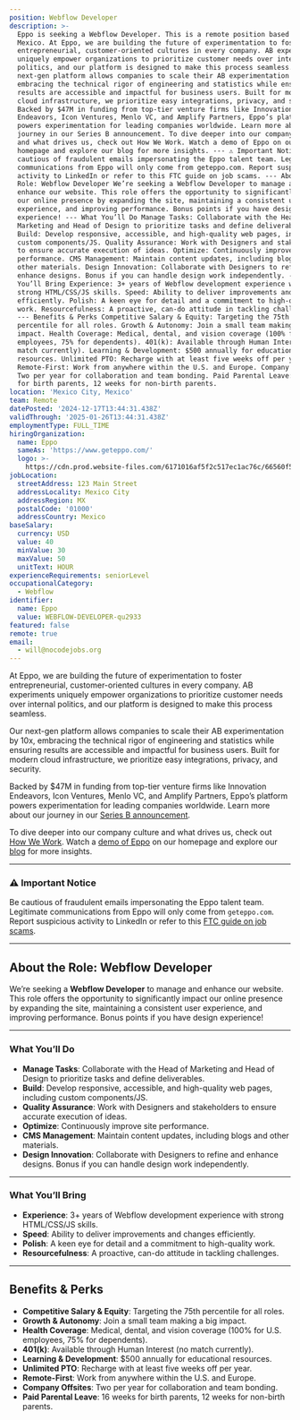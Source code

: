 ```yaml
---
position: Webflow Developer
description: >-
  Eppo is seeking a Webflow Developer. This is a remote position based in
  Mexico. At Eppo, we are building the future of experimentation to foster
  entrepreneurial, customer-oriented cultures in every company. AB experiments
  uniquely empower organizations to prioritize customer needs over internal
  politics, and our platform is designed to make this process seamless. Our
  next-gen platform allows companies to scale their AB experimentation by 10x,
  embracing the technical rigor of engineering and statistics while ensuring
  results are accessible and impactful for business users. Built for modern
  cloud infrastructure, we prioritize easy integrations, privacy, and security.
  Backed by $47M in funding from top-tier venture firms like Innovation
  Endeavors, Icon Ventures, Menlo VC, and Amplify Partners, Eppo’s platform
  powers experimentation for leading companies worldwide. Learn more about our
  journey in our Series B announcement. To dive deeper into our company culture
  and what drives us, check out How We Work. Watch a demo of Eppo on our
  homepage and explore our blog for more insights. --- ⚠️ Important Notice Be
  cautious of fraudulent emails impersonating the Eppo talent team. Legitimate
  communications from Eppo will only come from geteppo.com. Report suspicious
  activity to LinkedIn or refer to this FTC guide on job scams. --- About the
  Role: Webflow Developer We’re seeking a Webflow Developer to manage and
  enhance our website. This role offers the opportunity to significantly impact
  our online presence by expanding the site, maintaining a consistent user
  experience, and improving performance. Bonus points if you have design
  experience! --- What You’ll Do Manage Tasks: Collaborate with the Head of
  Marketing and Head of Design to prioritize tasks and define deliverables.
  Build: Develop responsive, accessible, and high-quality web pages, including
  custom components/JS. Quality Assurance: Work with Designers and stakeholders
  to ensure accurate execution of ideas. Optimize: Continuously improve site
  performance. CMS Management: Maintain content updates, including blogs and
  other materials. Design Innovation: Collaborate with Designers to refine and
  enhance designs. Bonus if you can handle design work independently. --- What
  You’ll Bring Experience: 3+ years of Webflow development experience with
  strong HTML/CSS/JS skills. Speed: Ability to deliver improvements and changes
  efficiently. Polish: A keen eye for detail and a commitment to high-quality
  work. Resourcefulness: A proactive, can-do attitude in tackling challenges.
  --- Benefits & Perks Competitive Salary & Equity: Targeting the 75th
  percentile for all roles. Growth & Autonomy: Join a small team making a big
  impact. Health Coverage: Medical, dental, and vision coverage (100% for U.S.
  employees, 75% for dependents). 401(k): Available through Human Interest (no
  match currently). Learning & Development: $500 annually for educational
  resources. Unlimited PTO: Recharge with at least five weeks off per year.
  Remote-First: Work from anywhere within the U.S. and Europe. Company Offsites:
  Two per year for collaboration and team bonding. Paid Parental Leave: 16 weeks
  for birth parents, 12 weeks for non-birth parents.
location: 'Mexico City, Mexico'
team: Remote
datePosted: '2024-12-17T13:44:31.438Z'
validThrough: '2025-01-26T13:44:31.438Z'
employmentType: FULL_TIME
hiringOrganization:
  name: Eppo
  sameAs: 'https://www.geteppo.com/'
  logo: >-
    https://cdn.prod.website-files.com/6171016af5f2c517ec1ac76c/66560f5252e5a5a68f9c0d29_eppo-logo.svg
jobLocation:
  streetAddress: 123 Main Street
  addressLocality: Mexico City
  addressRegion: MX
  postalCode: '01000'
  addressCountry: Mexico
baseSalary:
  currency: USD
  value: 40
  minValue: 30
  maxValue: 50
  unitText: HOUR
experienceRequirements: seniorLevel
occupationalCategory:
  - Webflow
identifier:
  name: Eppo
  value: WEBFLOW-DEVELOPER-qu2933
featured: false
remote: true
email:
  - will@nocodejobs.org
---
```



At Eppo, we are building the future of experimentation to foster entrepreneurial, customer-oriented cultures in every company. AB experiments uniquely empower organizations to prioritize customer needs over internal politics, and our platform is designed to make this process seamless.  

Our next-gen platform allows companies to scale their AB experimentation by 10x, embracing the technical rigor of engineering and statistics while ensuring results are accessible and impactful for business users. Built for modern cloud infrastructure, we prioritize easy integrations, privacy, and security.  

Backed by $47M in funding from top-tier venture firms like Innovation Endeavors, Icon Ventures, Menlo VC, and Amplify Partners, Eppo’s platform powers experimentation for leading companies worldwide. Learn more about our journey in our [Series B announcement](#).  

To dive deeper into our company culture and what drives us, check out [How We Work](#). Watch a [demo of Eppo](#) on our homepage and explore our [blog](#) for more insights.  

---

### ⚠️ **Important Notice**  
Be cautious of fraudulent emails impersonating the Eppo talent team. Legitimate communications from Eppo will only come from `geteppo.com`. Report suspicious activity to LinkedIn or refer to this [FTC guide on job scams](https://consumer.ftc.gov/consumer-alerts/2023/08/scammers-impersonate-well-known-companies-recruit-fake-jobs-linkedin-and-other-job-platforms).  

---

## About the Role: Webflow Developer  

We’re seeking a **Webflow Developer** to manage and enhance our website. This role offers the opportunity to significantly impact our online presence by expanding the site, maintaining a consistent user experience, and improving performance. Bonus points if you have design experience!  

---

### What You’ll Do  

- **Manage Tasks**: Collaborate with the Head of Marketing and Head of Design to prioritize tasks and define deliverables.  
- **Build**: Develop responsive, accessible, and high-quality web pages, including custom components/JS.  
- **Quality Assurance**: Work with Designers and stakeholders to ensure accurate execution of ideas.  
- **Optimize**: Continuously improve site performance.  
- **CMS Management**: Maintain content updates, including blogs and other materials.  
- **Design Innovation**: Collaborate with Designers to refine and enhance designs. Bonus if you can handle design work independently.  

---

### What You’ll Bring  

- **Experience**: 3+ years of Webflow development experience with strong HTML/CSS/JS skills.  
- **Speed**: Ability to deliver improvements and changes efficiently.  
- **Polish**: A keen eye for detail and a commitment to high-quality work.  
- **Resourcefulness**: A proactive, can-do attitude in tackling challenges.  

---

## Benefits & Perks  

- **Competitive Salary & Equity**: Targeting the 75th percentile for all roles.  
- **Growth & Autonomy**: Join a small team making a big impact.  
- **Health Coverage**: Medical, dental, and vision coverage (100% for U.S. employees, 75% for dependents).  
- **401(k)**: Available through Human Interest (no match currently).  
- **Learning & Development**: $500 annually for educational resources.  
- **Unlimited PTO**: Recharge with at least five weeks off per year.  
- **Remote-First**: Work from anywhere within the U.S. and Europe.  
- **Company Offsites**: Two per year for collaboration and team bonding.  
- **Paid Parental Leave**: 16 weeks for birth parents, 12 weeks for non-birth parents.  
